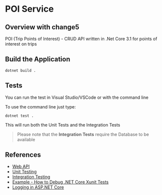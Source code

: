 
# POI Service

## Overview with change5

POI (Trip Points of Interest) - CRUD API written in .Net Core 3.1 for points of interest on trips

## Build the Application

```shell
dotnet build .
```

## Tests

You can run the test in Visual Studio/VSCode or with the command line

To use the command line just type:

```shell
dotnet test .
```

This will run both the Unit Tests and the Integration Tests

> Please note that the __Integration Tests__ require the Database to be available

## References

* [Web API](https://docs.microsoft.com/en-us/aspnet/core/tutorials/first-web-api)
* [Unit Testing](https://docs.microsoft.com/en-us/dotnet/core/testing/unit-testing-with-dotnet-test)
* [Integration Testing](https://docs.microsoft.com/en-us/aspnet/core/test/integration-tests)
* [Example - How to Debug .NET Core Xunit Tests](https://github.com/dotnet/samples/tree/master/core/getting-started/unit-testing-using-dotnet-test/)
* [Logging in ASP.NET Core](https://docs.microsoft.com/en-us/aspnet/core/fundamentals/logging)
